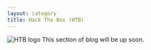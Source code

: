 ```yaml
---
layout: category
title: Hack The Box (HTB)
---
```

![HTB logo](https://teckk2.github.io/assets/images/htb.JPG)
This section of blog will be up soon.
